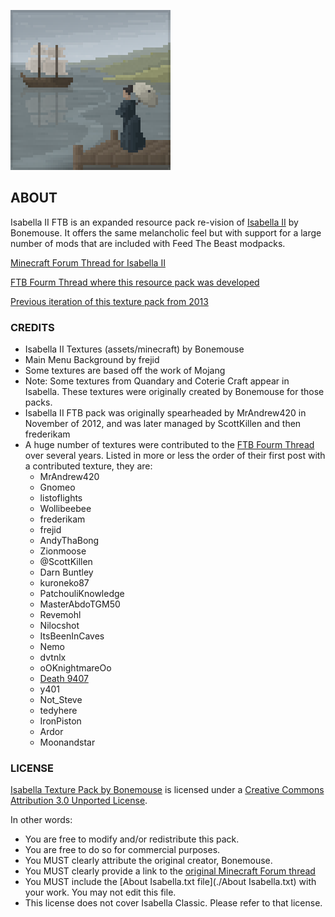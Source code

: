 ![](./pack.png)

## ABOUT

Isabella II FTB is an expanded resource pack re-vision of [Isabella II](http://www.minecraftforum.net/topic/242175-Isabella/) by Bonemouse. It offers the same melancholic feel but with support for a large number of mods that are included with Feed The Beast modpacks.

[Minecraft Forum Thread for Isabella II](http://www.minecraftforum.net/topic/242175-Isabella/)

[FTB Fourm Thread where this resource pack was developed](http://forum.feed-the-beast.com/threads/16x-isabella-ii-ftb-edition.1379/)

[Previous iteration of this texture pack from 2013](https://bitbucket.org/Frederikam/isabella-ii-ftb)

### CREDITS

* Isabella II Textures (assets/minecraft) by Bonemouse
* Main Menu Background by frejid
* Some textures are based off the work of Mojang
* Note: Some textures from Quandary and Coterie Craft appear in Isabella. These textures were originally created by Bonemouse for those packs.
* Isabella II FTB pack was originally spearheaded by MrAndrew420 in November of 2012, and was later managed by ScottKillen and then frederikam
* A huge number of textures were contributed to the [FTB Fourm Thread](http://forum.feed-the-beast.com/threads/16x-isabella-ii-ftb-edition.1379/) over several years. Listed in more or less the order of their first post with a contributed texture, they are: 
    * MrAndrew420 
    * Gnomeo
    * listoflights
    * Wollibeebee
    * frederikam
    * frejid
    * AndyThaBong
    * Zionmoose
    * @ScottKillen
    * Darn Buntley
    * kuroneko87
    * PatchouliKnowledge
    * MasterAbdoTGM50
    * Revemohl
    * Nilocshot
    * ItsBeenInCaves
    * Nemo
    * dvtnlx
    * oOKnightmareOo
    * [Death 9407](https://github.com/Akull9)
    * y401
    * Not_Steve
    * tedyhere
    * IronPiston
    * Ardor
    * Moonandstar 
  

### LICENSE

[Isabella Texture Pack by Bonemouse](http://www.minecraftforum.net/topic/242175-Isabella/) is licensed under a [Creative Commons Attribution 3.0 Unported License](http://creativecommons.org/licenses/by/3.0/).

In other words:
- You are free to modify and/or redistribute this pack.
- You are free to do so for commercial purposes.
- You MUST clearly attribute the original creator, Bonemouse.
- You MUST clearly provide a link to the [original Minecraft Forum thread](http://www.minecraftforum.net/topic/242175-Isabella/)
- You MUST include the [About Isabella.txt file](./About Isabella.txt) with your work. You may not edit this file.
- This license does not cover Isabella Classic. Please refer to that license.
